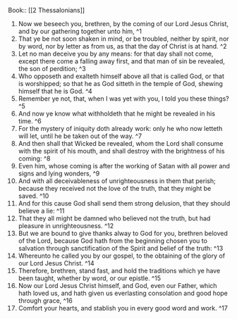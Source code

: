  Book:: [[2 Thessalonians]]
 1. Now we beseech you, brethren, by the coming of our Lord Jesus Christ, and by our gathering together unto him, ^1
 2. That ye be not soon shaken in mind, or be troubled, neither by spirit, nor by word, nor by letter as from us, as that the day of Christ is at hand. ^2
 3. Let no man deceive you by any means: for that day shall not come, except there come a falling away first, and that man of sin be revealed, the son of perdition; ^3
 4. Who opposeth and exalteth himself above all that is called God, or that is worshipped; so that he as God sitteth in the temple of God, shewing himself that he is God. ^4
 5. Remember ye not, that, when I was yet with you, I told you these things? ^5
 6. And now ye know what withholdeth that he might be revealed in his time. ^6
 7. For the mystery of iniquity doth already work: only he who now letteth will let, until he be taken out of the way. ^7
 8. And then shall that Wicked be revealed, whom the Lord shall consume with the spirit of his mouth, and shall destroy with the brightness of his coming: ^8
 9. Even him, whose coming is after the working of Satan with all power and signs and lying wonders, ^9
 10. And with all deceivableness of unrighteousness in them that perish; because they received not the love of the truth, that they might be saved. ^10
 11. And for this cause God shall send them strong delusion, that they should believe a lie: ^11
 12. That they all might be damned who believed not the truth, but had pleasure in unrighteousness. ^12
 13. But we are bound to give thanks alway to God for you, brethren beloved of the Lord, because God hath from the beginning chosen you to salvation through sanctification of the Spirit and belief of the truth: ^13
 14. Whereunto he called you by our gospel, to the obtaining of the glory of our Lord Jesus Christ. ^14
 15. Therefore, brethren, stand fast, and hold the traditions which ye have been taught, whether by word, or our epistle. ^15
 16. Now our Lord Jesus Christ himself, and God, even our Father, which hath loved us, and hath given us everlasting consolation and good hope through grace, ^16
 17. Comfort your hearts, and stablish you in every good word and work. ^17
